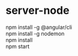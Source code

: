 # server-node

npm install -g @angular/cli <br />
npm install -g nodemon <br />
npm install <br />
npm start <br />
